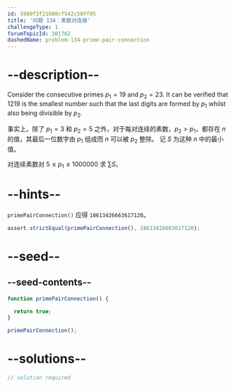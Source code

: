```yaml
---
id: 5900f3f21000cf542c50ff05
title: '问题 134：素数对连接'
challengeType: 1
forumTopicId: 301762
dashedName: problem-134-prime-pair-connection
---
```


# --description--

Consider the consecutive primes $p_1 = 19$ and $p_2 = 23$. It can be verified that 1219 is the smallest number such that the last digits are formed by $p_1$ whilst also being divisible by $p_2$.

事实上，除了 $p_1 = 3$ 和 $p_2 = 5$ 之外，对于每对连续的素数，$p_2 > p_1$，都存在 $n$ 的值，其最后一位数字由 $p_1$ 组成而 $n$ 可以被 $p_2$ 整除。 记 $S$ 为这种 $n$ 中的最小值。

对连续素数对 $5 ≤ p_1 ≤ 1000000$ 求 $\sum{S}$。

# --hints--

`primePairConnection()` 应得 `18613426663617120`。

```js
assert.strictEqual(primePairConnection(), 18613426663617120);
```

# --seed--

## --seed-contents--

```js
function primePairConnection() {

  return true;
}

primePairConnection();
```

# --solutions--

```js
// solution required
```
